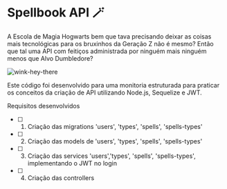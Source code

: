 # Spellbook API 🪄

A Escola de Magia Hogwarts bem que tava precisando deixar as coisas mais tecnológicas para os bruxinhos da Geração Z não é mesmo?
Então que tal uma API com feitiços administrada por ninguém mais ninguém menos que Alvo Dumbledore? 

![wink-hey-there](https://github.com/joanamds/spellbook-api/assets/106452876/908ea050-3bba-4e36-ab35-92d7248e19a1)

Este código foi desenvolvido para uma monitoria estruturada para praticar os conceitos da criação de API utilizando Node.js, Sequelize e JWT.

Requisitos desenvolvidos
- [ ] 1. Criação das migrations 'users', 'types', 'spells', 'spells-types'
- [ ] 2. Criação das models de 'users', 'types', 'spells', 'spells-types'
- [ ] 3. Criação das services 'users','types', 'spells', 'spells-types', implementando o JWT no login
- [ ] 4. Criação das controllers

